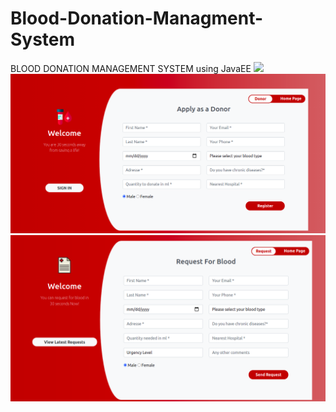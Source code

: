 # Blood-Donation-Managment-System
BLOOD DONATION MANAGEMENT SYSTEM using JavaEE
![](Screenshots/Home.png)
![](Screenshots/becomeadonor.png)
![](Screenshots/requestblood.png)

